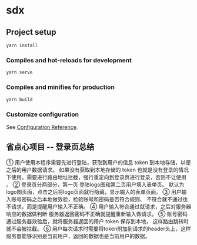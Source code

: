 # sdx

## Project setup
```
yarn install
```

### Compiles and hot-reloads for development
```
yarn serve
```

### Compiles and minifies for production
```
yarn build
```

### Customize configuration
See [Configuration Reference](https://cli.vuejs.org/config/).


##  省点心项目  -- 登录页总结
① 用户使用本程序需要先进行登陆，获取到用户的信息 token 到本地存储，以便之后的用户数据请求。
  如果没有获取到本地存储的 token 也就是没有登录的情况下使用，需要进行路由地址拦截，强行重定向到登录页进行登录，否则不让使用 。
② 登录页分两部分，第一页 登陆logo图和第二页用户填入表单页。
  默认为logo图页面，点击之后将logo页面就行隐藏，显示输入的表单页面。
③ 用户输入账号密码之后本地做效验，检验账号和密码是否符合规则、
  不符合就不通过也不请求，而是提醒用户输入不正确。
④ 用户输入符合通过就请求，之后对服务器响应的数据做判断
  服务器返回密码不正确就提醒重新输入做请求。
⑤  账号密码通过服务器效验后，就将服务器返回的用户 token 保存到本地，
    这样路由跳转时就不会被拦截。
⑥  用户每次请求时需要将token附加到请求的header头上，这样服务器能够识别是当前用户，返回的数据也是当前用户的数据。
